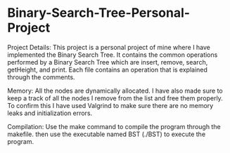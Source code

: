 # Binary-Search-Tree-Personal-Project

Project Details: This project is a personal project of mine where I have implemented the Binary Search Tree. It contains the common operations performed by a Binary Search Tree which are insert, remove, search, getHeight, and print. Each file contains an operation that is explained through the comments.

Memory: All the nodes are dynamically allocated. I have also made sure to keep a track of all the nodes I remove from the list and free them properly. To confirm this I have used Valgrind to make sure there are no memory leaks and initialization errors.

Compilation: Use the make command to compile the program through the makefile. then use the executable named BST (./BST) to execute the program.
